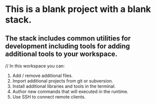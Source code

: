 # This is a blank project with a blank stack. 

## The stack includes common utilities for development including tools for adding additional tools to your workspace.

//
In this workspace you can:

1. Add / remove additional files.
2. Import additional projects from git or subversion.
3. Install additional libraries and tools in the terminal.
4. Author new commands that will executed in the runtime.
5. Use SSH to connect remote clients.
